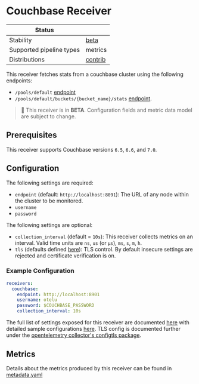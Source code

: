 # Couchbase Receiver

| Status                   |           |
| ------------------------ |-----------|
| Stability                | [beta]    |
| Supported pipeline types | metrics   |
| Distributions            | [contrib] |

This receiver fetches stats from a couchbase cluster using the following endpoints:
- `/pools/default` [endpoint](https://docs.couchbase.com/server/6.5/rest-api/rest-cluster-details.html)
- `/pools/default/buckets/{bucket_name}/stats` [endpoint](https://docs.couchbase.com/server/6.5/rest-api/rest-bucket-stats.html).

> :construction: This receiver is in **BETA**. Configuration fields and metric data model are subject to change.
## Prerequisites

This receiver supports Couchbase versions `6.5`, `6.6`, and `7.0`.

## Configuration

The following settings are required:
- `endpoint` (default: `http://localhost:8091`): The URL of any node within the cluster to be monitored.
- `username`
- `password`

The following settings are optional:

- `collection_interval` (default = `10s`): This receiver collects metrics on an interval. Valid time units are `ns`, `us` (or `µs`), `ms`, `s`, `m`, `h`.
- `tls` (defaults defined [here](https://github.com/open-telemetry/opentelemetry-collector/blob/main/config/configtls/README.md)): TLS control. By default insecure settings are rejected and certificate verification is on.

### Example Configuration

```yaml
receivers:
  couchbase:
    endpoint: http://localhost:8901
    username: otelu
    password: $COUCHBASE_PASSWORD
    collection_interval: 10s
```

The full list of settings exposed for this receiver are documented [here](./config.go) with detailed sample configurations [here](./testdata/config.yaml). TLS config is documented further under the [opentelemetry collector's configtls package](https://github.com/open-telemetry/opentelemetry-collector/blob/main/config/configtls/README.md).

## Metrics

Details about the metrics produced by this receiver can be found in [metadata.yaml](./metadata.yaml)

[beta]: https://github.com/open-telemetry/opentelemetry-collector#beta
[contrib]: https://github.com/open-telemetry/opentelemetry-collector-releases/tree/main/distributions/otelcol-contrib